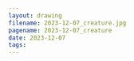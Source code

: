 ```yaml
---
layout: drawing
filename: 2023-12-07_creature.jpg
pagename: 2023-12-07_creature
date: 2023-12-07
tags:
---
```

